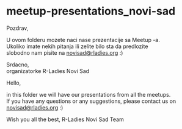 # meetup-presentations_novi-sad

Pozdrav, 

U ovom folderu mozete naci nase prezentacije sa Meetup -a.     
Ukoliko imate nekih pitanja ili zelite bilo sta da predlozite      
slobodno nam pisite na novisad@rladies.org :)     

Srdacno,    
organizatorke R-Ladies Novi Sad    


Hello, 

in this folder we will have our presentations from all the meetups.      
If you have any questions or any suggestions, please contact us on      
novisad@rladies.org :) 

Wish you all the best,
R-Ladies Novi Sad Team
